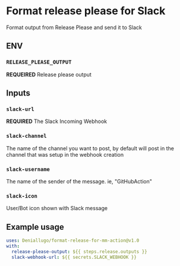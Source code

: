 # Format release please for Slack

Format output from Release Please and send it to Slack

## ENV

### `RELEASE_PLEASE_OUTPUT`

**REQUEIRED**  Release please output

## Inputs

### `slack-url`

**REQUIRED**  The Slack Incoming Webhook

### `slack-channel`

The name of the channel you want to post, by default will post in the channel that was setup in the webhook creation
  
### `slack-username`

The name of the sender of the message. ie, "GitHubAction"
  
### `slack-icon`

User/Bot icon shown with Slack message

## Example usage

```yaml
uses: Deniallugo/format-release-for-mm-action@v1.0
with:
  release-please-output: ${{ steps.release.outputs }}
  slack-webhook-url: ${{ secrets.SLACK_WEBHOOK }}
```
